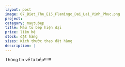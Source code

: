 ```yaml
---
layout: post
image: 07_Biet_Thu_E15_Flamingo_Dai_Lai_Vinh_Phuc.png
project: 
category: mautubep
title: Mẫu tủ bếp hiện đại
price: liên hệ
stock: đặt hàng
sizes: Kích thước theo đặt hàng
description: |
---
```

Thông tin về tủ bếp!!!!!!